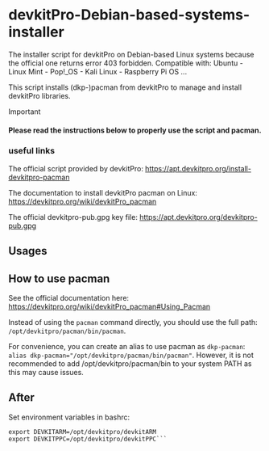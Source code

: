 # devkitPro-Debian-based-systems-installer
The installer script for devkitPro on Debian-based Linux systems because the official one returns error 403 forbidden. Compatible with: Ubuntu - Linux Mint - Pop!_OS - Kali Linux - Raspberry Pi OS ...

This script installs (dkp-)pacman from devkitPro to manage and install devkitPro libraries.



> [!IMPORTANT]
> #### Please read the instructions below to properly use the script and pacman.


### useful links 
The official script provided by devkitPro: https://apt.devkitpro.org/install-devkitpro-pacman

The documentation to install devkitPro pacman on Linux: https://devkitpro.org/wiki/devkitPro_pacman

The official devkitpro-pub.gpg key file: https://apt.devkitpro.org/devkitpro-pub.gpg

## Usages




## How to use pacman

See the official documentation here: https://devkitpro.org/wiki/devkitPro_pacman#Using_Pacman

Instead of using the `pacman` command directly, you should use the full path: `/opt/devkitpro/pacman/bin/pacman`.

For convenience, you can create an alias to use pacman as `dkp-pacman`: `alias dkp-pacman="/opt/devkitpro/pacman/bin/pacman"`.
However, it is not recommended to add /opt/devkitpro/pacman/bin to your system PATH as this may cause issues.


## After

Set environment variables in bashrc:
```export DEVKITPRO=/opt/devkitpro
export DEVKITARM=/opt/devkitpro/devkitARM
export DEVKITPPC=/opt/devkitpro/devkitPPC```
